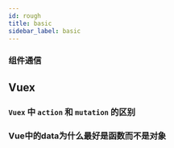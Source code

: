 ```yaml
---
id: rough
title: basic
sidebar_label: basic
---
```


### 组件通信


## Vuex
### `Vuex` 中 `action` 和 `mutation` 的区别


### Vue中的data为什么最好是函数而不是对象